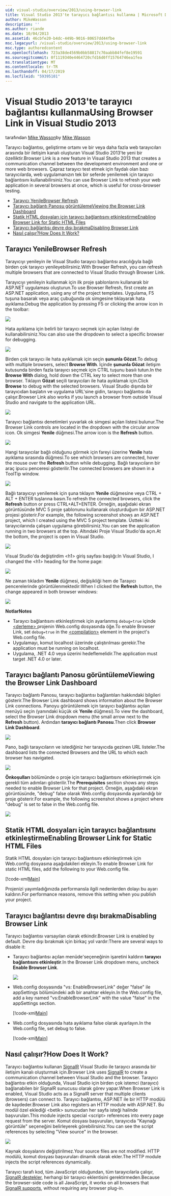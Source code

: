 ```yaml
---
uid: visual-studio/overview/2013/using-browser-link
title: Visual Studio 2013'te tarayıcı bağlantısı kullanma | Microsoft Docs
author: MikeWasson
description: ''
ms.author: riande
ms.date: 10/04/2013
ms.assetid: 46cbfe20-b4dc-449b-9016-80657dd44fbe
msc.legacyurl: /visual-studio/overview/2013/using-browser-link
msc.type: authoredcontent
ms.openlocfilehash: 723a38de4569b0bb58817c70aabb84fef8e19591
ms.sourcegitcommit: 0f1119340e4464720cfd16d0ff15764746ea1fea
ms.translationtype: MT
ms.contentlocale: tr-TR
ms.lasthandoff: 04/17/2019
ms.locfileid: "59395101"
---
```

# <a name="using-browser-link-in-visual-studio-2013"></a><span data-ttu-id="9fb79-102">Visual Studio 2013'te tarayıcı bağlantısı kullanma</span><span class="sxs-lookup"><span data-stu-id="9fb79-102">Using Browser Link in Visual Studio 2013</span></span>

<span data-ttu-id="9fb79-103">tarafından [Mike Wasson](https://github.com/MikeWasson)</span><span class="sxs-lookup"><span data-stu-id="9fb79-103">by [Mike Wasson](https://github.com/MikeWasson)</span></span>

<span data-ttu-id="9fb79-104">Tarayıcı bağlantısı, geliştirme ortamı ve bir veya daha fazla web tarayıcıları arasında bir iletişim kanalı oluşturan Visual Studio 2013'te yeni bir özelliktir.</span><span class="sxs-lookup"><span data-stu-id="9fb79-104">Browser Link is a new feature in Visual Studio 2013 that creates a communication channel between the development environment and one or more web browsers.</span></span> <span data-ttu-id="9fb79-105">Çapraz tarayıcı test etmek için faydalı olan bazı tarayıcılarda, web uygulamanızın tek bir seferde yenilemek için tarayıcı bağlantısını kullanabilirsiniz.</span><span class="sxs-lookup"><span data-stu-id="9fb79-105">You can use Browser Link to refresh your web application in several browsers at once, which is useful for cross-browser testing.</span></span>

- [<span data-ttu-id="9fb79-106">Tarayıcı Yenile</span><span class="sxs-lookup"><span data-stu-id="9fb79-106">Browser Refresh</span></span>](#browser-refresh)
- [<span data-ttu-id="9fb79-107">Tarayıcı bağlantı Panosu görüntüleme</span><span class="sxs-lookup"><span data-stu-id="9fb79-107">Viewing the Browser Link Dashboard</span></span>](#dashboard)
- [<span data-ttu-id="9fb79-108">Statik HTML dosyaları için tarayıcı bağlantısını etkinleştirme</span><span class="sxs-lookup"><span data-stu-id="9fb79-108">Enabling Browser Link for Static HTML Files</span></span>](#static-html)
- [<span data-ttu-id="9fb79-109">Tarayıcı bağlantısı devre dışı bırakma</span><span class="sxs-lookup"><span data-stu-id="9fb79-109">Disabling Browser Link</span></span>](#disabling)
- [<span data-ttu-id="9fb79-110">Nasıl çalışır?</span><span class="sxs-lookup"><span data-stu-id="9fb79-110">How Does It Work?</span></span>](#how-it-works)

<a id="browser-refresh"></a>
## <a name="browser-refresh"></a><span data-ttu-id="9fb79-111">Tarayıcı Yenile</span><span class="sxs-lookup"><span data-stu-id="9fb79-111">Browser Refresh</span></span>

<span data-ttu-id="9fb79-112">Tarayıcıyı yenileyin ile Visual Studio tarayıcı bağlantısı aracılığıyla bağlı birden çok tarayıcı yenileyebilirsiniz.</span><span class="sxs-lookup"><span data-stu-id="9fb79-112">With Browser Refresh, you can refresh multiple browsers that are connected to Visual Studio through Browser Link.</span></span>

<span data-ttu-id="9fb79-113">Tarayıcıyı yenileyin kullanmak için ilk proje şablonlarını kullanarak bir ASP.NET uygulaması oluşturun.</span><span class="sxs-lookup"><span data-stu-id="9fb79-113">To use Browser Refresh, first create an ASP.NET application, using any of the project templates.</span></span> <span data-ttu-id="9fb79-114">Uygulama, F5 tuşuna basarak veya araç çubuğunda ok simgesine tıklayarak hata ayıklama:</span><span class="sxs-lookup"><span data-stu-id="9fb79-114">Debug the application by pressing F5 or clicking the arrow icon in the toolbar:</span></span>

![](using-browser-link/_static/image1.png)

<span data-ttu-id="9fb79-115">Hata ayıklama için belirli bir tarayıcı seçmek için açılan listeyi de kullanabilirsiniz.</span><span class="sxs-lookup"><span data-stu-id="9fb79-115">You can also use the dropdown to select a specific browser for debugging.</span></span>

![](using-browser-link/_static/image2.png)

<span data-ttu-id="9fb79-116">Birden çok tarayıcı ile hata ayıklamak için seçin **şununla Gözat**.</span><span class="sxs-lookup"><span data-stu-id="9fb79-116">To debug with multiple browsers, select **Browse With**.</span></span> <span data-ttu-id="9fb79-117">İçinde **şununla Gözat** iletişim kutusunda birden fazla tarayıcı seçmek için CTRL tuşunu basılı tutun.</span><span class="sxs-lookup"><span data-stu-id="9fb79-117">In the **Browse With** dialog, hold down the CTRL key to select more than one browser.</span></span> <span data-ttu-id="9fb79-118">Tıklayın **Gözat** seçili tarayıcıları ile hata ayıklamak için.</span><span class="sxs-lookup"><span data-stu-id="9fb79-118">Click **Browse** to debug with the selected browsers.</span></span> <span data-ttu-id="9fb79-119">Visual Studio dışında bir tarayıcıdan başlatın ve uygulama URL'sine gidin, tarayıcı bağlantısı da çalışır.</span><span class="sxs-lookup"><span data-stu-id="9fb79-119">Browser Link also works if you launch a browser from outside Visual Studio and navigate to the application URL.</span></span>

![](using-browser-link/_static/image3.png)

<span data-ttu-id="9fb79-120">Tarayıcı bağlantısı denetimleri yuvarlak ok simgesi açılan listesi bulunur.</span><span class="sxs-lookup"><span data-stu-id="9fb79-120">The Browser Link controls are located in the dropdown with the circular arrow icon.</span></span> <span data-ttu-id="9fb79-121">Ok simgesi **Yenile** düğmesi.</span><span class="sxs-lookup"><span data-stu-id="9fb79-121">The arrow icon is the **Refresh** button.</span></span>

![](using-browser-link/_static/image4.png)

<span data-ttu-id="9fb79-122">Hangi tarayıcılar bağlı olduğunu görmek için fareyi üzerine **Yenile** hata ayıklama sırasında düğmesi.</span><span class="sxs-lookup"><span data-stu-id="9fb79-122">To see which browsers are connected, hover the mouse over the **Refresh** button while debugging.</span></span> <span data-ttu-id="9fb79-123">Bağlı tarayıcıların bir araç ipucu penceresi gösterilir.</span><span class="sxs-lookup"><span data-stu-id="9fb79-123">The connected browsers are shown in a ToolTip window.</span></span>

![](using-browser-link/_static/image5.png)

<span data-ttu-id="9fb79-124">Bağlı tarayıcıyı yenilemek için şuna tıklayın **Yenile** düğmesine veya CTRL + ALT + ENTER tuşlarına basın.</span><span class="sxs-lookup"><span data-stu-id="9fb79-124">To refresh the connected browsers, click the **Refresh** button or press CTRL+ALT+ENTER.</span></span> <span data-ttu-id="9fb79-125">Örneğin, aşağıdaki ekran görüntüsünde MVC 5 proje şablonunu kullanarak oluşturduğum bir ASP.NET projesi gösterir.</span><span class="sxs-lookup"><span data-stu-id="9fb79-125">For example, the following screenshot shows an ASP.NET project, which I created using the MVC 5 project template.</span></span> <span data-ttu-id="9fb79-126">Üstteki iki tarayıcılarında çalışan uygulama görebilirsiniz.</span><span class="sxs-lookup"><span data-stu-id="9fb79-126">You can see the application running in two browsers at the top.</span></span> <span data-ttu-id="9fb79-127">Altındaki Proje Visual Studio'da açın.</span><span class="sxs-lookup"><span data-stu-id="9fb79-127">At the bottom, the project is open in Visual Studio.</span></span>

![](using-browser-link/_static/image6.png)

<span data-ttu-id="9fb79-128">Visual Studio'da değiştirdim &lt;h1&gt; giriş sayfası başlığı:</span><span class="sxs-lookup"><span data-stu-id="9fb79-128">In Visual Studio, I changed the &lt;h1&gt; heading for the home page:</span></span>

![](using-browser-link/_static/image7.png)

<span data-ttu-id="9fb79-129">Ne zaman tıkladım **Yenile** düğmesi, değişikliği hem de Tarayıcı pencerelerinde görüntülenmektedir:</span><span class="sxs-lookup"><span data-stu-id="9fb79-129">When I clicked the **Refresh** button, the change appeared in both browser windows:</span></span>

![](using-browser-link/_static/image8.png)

<span data-ttu-id="9fb79-130">**Notlar**</span><span class="sxs-lookup"><span data-stu-id="9fb79-130">**Notes**</span></span>

- <span data-ttu-id="9fb79-131">Tarayıcı bağlantısını etkinleştirmek için ayarlanmış `debug=true` içinde [ &lt;derleme&gt; ](https://msdn.microsoft.com/library/s10awwz0(v=vs.85).aspx) projenin Web.config dosyasında öğe.</span><span class="sxs-lookup"><span data-stu-id="9fb79-131">To enable Browser Link, set `debug=true` in the [&lt;compilation&gt;](https://msdn.microsoft.com/library/s10awwz0(v=vs.85).aspx) element in the project's Web.config file.</span></span>
- <span data-ttu-id="9fb79-132">Uygulamayı, komut localhost üzerinde çalıştırılması gerekir.</span><span class="sxs-lookup"><span data-stu-id="9fb79-132">The application must be running on localhost.</span></span>
- <span data-ttu-id="9fb79-133">Uygulama, .NET 4.0 veya üzerini hedeflemelidir.</span><span class="sxs-lookup"><span data-stu-id="9fb79-133">The application must target .NET 4.0 or later.</span></span>

<a id="dashboard"></a>
## <a name="viewing-the-browser-link-dashboard"></a><span data-ttu-id="9fb79-134">Tarayıcı bağlantı Panosu görüntüleme</span><span class="sxs-lookup"><span data-stu-id="9fb79-134">Viewing the Browser Link Dashboard</span></span>

<span data-ttu-id="9fb79-135">Tarayıcı bağlantı Panosu, tarayıcı bağlantısı bağlantıları hakkındaki bilgileri gösterir.</span><span class="sxs-lookup"><span data-stu-id="9fb79-135">The Browser Link dashboard shows information about the Browser Link connections.</span></span> <span data-ttu-id="9fb79-136">Panoyu görüntülemek için tarayıcı bağlantısı açılan menüyü seçin (yanındaki küçük ok **Yenile** düğmesi).</span><span class="sxs-lookup"><span data-stu-id="9fb79-136">To view the dashboard, select the Browser Link dropdown menu (the small arrow next to the **Refresh** button).</span></span> <span data-ttu-id="9fb79-137">Ardından **tarayıcı bağlantı Panosu**.</span><span class="sxs-lookup"><span data-stu-id="9fb79-137">Then click **Browser Link Dashboard**.</span></span>

![](using-browser-link/_static/image9.png)

<span data-ttu-id="9fb79-138">Pano, bağlı tarayıcıların ve istediğiniz her tarayıcıda gezinen URL listeler.</span><span class="sxs-lookup"><span data-stu-id="9fb79-138">The dashboard lists the connected Browsers and the URL to which each browser has navigated.</span></span>

![](using-browser-link/_static/image10.png)

<span data-ttu-id="9fb79-139">**Önkoşulları** bölümünde o proje için tarayıcı bağlantısını etkinleştirmek için gerekli tüm adımları gösterilir.</span><span class="sxs-lookup"><span data-stu-id="9fb79-139">The **Prerequisites** section shows any steps needed to enable Browser Link for that project.</span></span> <span data-ttu-id="9fb79-140">Örneğin, aşağıdaki ekran görüntüsünde, "debug" false olarak Web.config dosyasında ayarlandığı bir proje gösterir.</span><span class="sxs-lookup"><span data-stu-id="9fb79-140">For example, the following screenshot shows a project where "debug" is set to false in the Web.config file.</span></span>

![](using-browser-link/_static/image11.png)

<a id="static-html"></a>
## <a name="enabling-browser-link-for-static-html-files"></a><span data-ttu-id="9fb79-141">Statik HTML dosyaları için tarayıcı bağlantısını etkinleştirme</span><span class="sxs-lookup"><span data-stu-id="9fb79-141">Enabling Browser Link for Static HTML Files</span></span>

<span data-ttu-id="9fb79-142">Statik HTML dosyaları için tarayıcı bağlantısını etkinleştirmek için Web.config dosyasına aşağıdakileri ekleyin.</span><span class="sxs-lookup"><span data-stu-id="9fb79-142">To enable Browser Link for static HTML files, add the following to your Web.config file.</span></span>

[!code-xml[Main](using-browser-link/samples/sample1.xml)]

<span data-ttu-id="9fb79-143">Projenizi yayımladığınızda performansla ilgili nedenlerden dolayı bu ayarı kaldırın.</span><span class="sxs-lookup"><span data-stu-id="9fb79-143">For performance reasons, remove this setting when you publish your project.</span></span>

<a id="disabling"></a>
## <a name="disabling-browser-link"></a><span data-ttu-id="9fb79-144">Tarayıcı bağlantısı devre dışı bırakma</span><span class="sxs-lookup"><span data-stu-id="9fb79-144">Disabling Browser Link</span></span>

<span data-ttu-id="9fb79-145">Tarayıcı bağlantısı varsayılan olarak etkindir.</span><span class="sxs-lookup"><span data-stu-id="9fb79-145">Browser Link is enabled by default.</span></span> <span data-ttu-id="9fb79-146">Devre dışı bırakmak için birkaç yol vardır:</span><span class="sxs-lookup"><span data-stu-id="9fb79-146">There are several ways to disable it:</span></span>

- <span data-ttu-id="9fb79-147">Tarayıcı bağlantısı açılan menüde'seçeneğinin işaretini kaldırın **tarayıcı bağlantısını etkinleştir**.</span><span class="sxs-lookup"><span data-stu-id="9fb79-147">In the Browser Link dropdown menu, uncheck **Enable Browser Link**.</span></span> 

    ![](using-browser-link/_static/image12.png)
- <span data-ttu-id="9fb79-148">Web.config dosyasında "vs: EnableBrowserLink" değer "false" ile appSettings bölümündeki adlı bir anahtar ekleyin.</span><span class="sxs-lookup"><span data-stu-id="9fb79-148">In the Web.config file, add a key named "vs:EnableBrowserLink" with the value "false" in the appSettings section.</span></span> 

    [!code-xml[Main](using-browser-link/samples/sample2.xml)]
- <span data-ttu-id="9fb79-149">Web.config dosyasında hata ayıklama false olarak ayarlayın.</span><span class="sxs-lookup"><span data-stu-id="9fb79-149">In the Web.config file, set debug to false.</span></span> 

    [!code-xml[Main](using-browser-link/samples/sample3.xml)]

<a id="how-it-works"></a>
## <a name="how-does-it-work"></a><span data-ttu-id="9fb79-150">Nasıl çalışır?</span><span class="sxs-lookup"><span data-stu-id="9fb79-150">How Does It Work?</span></span>

<span data-ttu-id="9fb79-151">Tarayıcı bağlantısı kullanan [SignalR](../../../signalr/index.md) Visual Studio ile tarayıcı arasında bir iletişim kanalı oluşturmak için.</span><span class="sxs-lookup"><span data-stu-id="9fb79-151">Browser Link uses [SignalR](../../../signalr/index.md) to create a communication channel between Visual Studio and the browser.</span></span> <span data-ttu-id="9fb79-152">Tarayıcı bağlantısı etkin olduğunda, Visual Studio için birden çok istemci (tarayıcı) bağlanabilen bir SignalR sunucusu olarak görev yapar.</span><span class="sxs-lookup"><span data-stu-id="9fb79-152">When Browser Link is enabled, Visual Studio acts as a SignalR server that multiple clients (browsers) can connect to.</span></span> <span data-ttu-id="9fb79-153">Tarayıcı bağlantısı, ASP.NET ile bir HTTP modülü de kaydeder.</span><span class="sxs-lookup"><span data-stu-id="9fb79-153">Browser Link also registers an HTTP module with ASP.NET.</span></span> <span data-ttu-id="9fb79-154">Bu modül özel eklediği &lt;betik&gt; sunucudan her sayfa isteği halinde başvuruları.</span><span class="sxs-lookup"><span data-stu-id="9fb79-154">This module injects special &lt;script&gt; references into every page request from the server.</span></span> <span data-ttu-id="9fb79-155">Komut dosyası başvuruları, tarayıcıda "Kaynağı görüntüle" seçeneğini belirleyerek görebilirsiniz.</span><span class="sxs-lookup"><span data-stu-id="9fb79-155">You can see the script references by selecting "View source" in the browser.</span></span>

![](using-browser-link/_static/image13.png)

<span data-ttu-id="9fb79-156">Kaynak dosyalarını değiştirilmez.</span><span class="sxs-lookup"><span data-stu-id="9fb79-156">Your source files are not modified.</span></span> <span data-ttu-id="9fb79-157">HTTP modülü, komut dosyası başvuruları dinamik olarak ekler.</span><span class="sxs-lookup"><span data-stu-id="9fb79-157">The HTTP module injects the script references dynamically.</span></span>

<span data-ttu-id="9fb79-158">Tarayıcı tarafı kod, tüm JavaScript olduğundan, tüm tarayıcılarla çalışır, [SignalR destekler](../../../signalr/overview/getting-started/supported-platforms.md), herhangi bir tarayıcı eklentisini gerektirmeden.</span><span class="sxs-lookup"><span data-stu-id="9fb79-158">Because the browser-side code is all JavaScript, it works on all browsers that [SignalR supports](../../../signalr/overview/getting-started/supported-platforms.md), without requiring any browser plug-in.</span></span>
